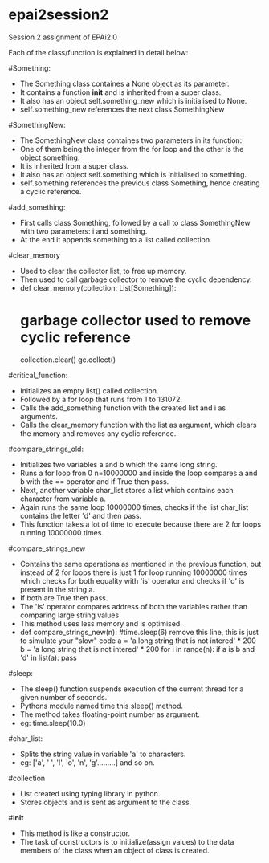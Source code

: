 # epai2session2
Session 2 assignment of EPAi2.0

Each of the class/function is explained in detail below:

#Something:
- The Something class containes a None object as its parameter.
- It contains a function __init__ and is inherited from a super class.
- It also has an object self.something_new which is initialised to None.
- self.something_new references the next class SomethingNew
 
#SomethingNew:
- The SomethingNew class containes two parameters in its function:
- One of them being the integer from the for loop and the other is the object something.
- It is inherited from a super class.
- It also has an object self.something which is initialised to something.
- self.something references the previous class Something, hence creating a cyclic reference.
 
#add_something:
- First calls class Something, followed by a call to class SomethingNew with two parameters: i and something.
- At the end it appends something to a list called collection.

#clear_memory
- Used to clear the collector list, to free up memory.
- Then used to call garbage collector to remove the cyclic dependency.
- def clear_memory(collection: List[Something]):
    # garbage collector used to remove cyclic reference 
    collection.clear()
    gc.collect()

#critical_function:
- Initializes an empty list() called collection.
- Followed by a for loop that runs from 1 to 131072.
- Calls the add_something function with the created list and i as arguments.
- Calls the clear_memory function with the list as argument, which clears the memory and removes any cyclic reference.

#compare_strings_old:
- Initializes two variables a and b which the same long string.
- Runs a for loop fron 0 n=10000000 and inside the loop compares a and b with the == operator and if True then pass.
- Next, another variable char_list stores a list which contains each character from variable a.
- Again runs the same loop 10000000 times, checks if the list char_list contains the letter 'd' and then pass.
- This function takes a lot of time to execute because there are 2 for loops running 10000000 times.

#compare_strings_new
- Contains the same operations as mentioned in the previous function, but instead of 2 for loops there is just 1 for loop running 10000000 times which checks for both equality with 'is' operator and checks if 'd' is present in the string a.
- If both are True then pass.
- The 'is' operator compares address of both the variables rather than comparing large string values
- This method uses less memory and is optimised.
- def compare_strings_new(n):
    #time.sleep(6) remove this line, this is just to simulate your "slow" code
    a = 'a long string that is not intered' * 200
    b = 'a long string that is not intered' * 200
    for i in range(n):
        if a is b and 'd' in list(a):
            pass

#sleep:
- The sleep() function suspends execution of the current thread for a given number of seconds.
- Pythons module named time this sleep() method.
- The method takes floating-point number as argument.
- eg: time.sleep(10.0)

#char_list:
- Splits the string value in variable 'a' to characters.
- eg: ['a', ' ', 'l', 'o', 'n', 'g'.........] and so on.

#collection
- List created using typing library in python.
- Stores objects and is sent as argument to the class.

#__init__
- This method is like a constructor.
- The task of constructors is to initialize(assign values) to the data members of the class when an object of class is created.
